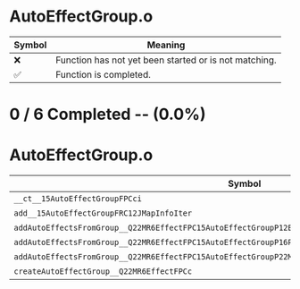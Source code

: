 # AutoEffectGroup.o
| Symbol | Meaning 
| ------------- | ------------- 
| :x: | Function has not yet been started or is not matching. 
| :white_check_mark: | Function is completed. 


# 0 / 6 Completed -- (0.0%)
# AutoEffectGroup.o
| Symbol | Decompiled? |
| ------------- | ------------- |
| `__ct__15AutoEffectGroupFPCci` | :x: |
| `add__15AutoEffectGroupFRC12JMapInfoIter` | :x: |
| `addAutoEffectsFromGroup__Q22MR6EffectFPC15AutoEffectGroupP12EffectKeeperPC9LiveActor` | :x: |
| `addAutoEffectsFromGroup__Q22MR6EffectFPC15AutoEffectGroupP16PaneEffectKeeperPC11LayoutActor` | :x: |
| `addAutoEffectsFromGroup__Q22MR6EffectFPC15AutoEffectGroupP22MultiSceneEffectKeeperPC15MultiSceneActor` | :x: |
| `createAutoEffectGroup__Q22MR6EffectFPCc` | :x: |
